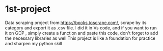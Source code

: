 # 1st-project
Data scraping project from https://books.toscrape.com/, scrape by its category and export it as .csv file. 
I did it in Vs code, and if you want to run it on GCP , simply create a function and paste this code, don't forget to add the necessary libraries as well
This project is like a foundation for practice and sharpen my python skill
